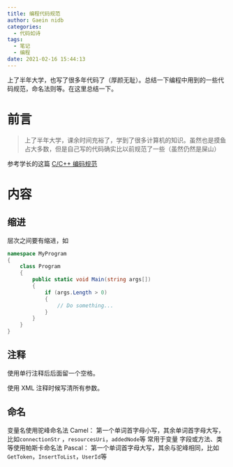 ```yaml
---
title: 编程代码规范
author: Gaein nidb
categories:
  - 代码如诗
tags:
  - 笔记
  - 编程
date: 2021-02-16 15:44:13
---
```


上了半年大学，也写了很多年代码了（厚颜无耻）。总结一下编程中用到的一些代码规范，命名法则等。在这里总结一下。

<!--MORE-->

# 前言

> 上了半年大学，课余时间充裕了，学到了很多计算机的知识。虽然也是摸鱼占大多数，但是自己写的代码确实比以前规范了一些（虽然仍然是屎山）

参考学长的这篇 [C/C++ 编码规范](https://blog.dreace.top/2020/C-C-Coding-Standards/)

# 内容

## 缩进

层次之间要有缩进，如

```cs
namespace MyProgram
{
    class Program
    {
        public static void Main(string args[])
        {
            if (args.Length > 0)
            {
                // Do something...
            }
        }
    }
}
```

## 注释

使用单行注释后后面留一个空格。

使用 XML 注释时候写清所有参数。

## 命名

变量名使用驼峰命名法 Camel：
第一个单词首字母小写，其余单词首字母大写，比如`connectionStr` ，`resourcesUri`，`addedNode`等
常用于变量
字段或方法、类等使用帕斯卡命名法 Pascal：
第一个单词首字母大写，其余与驼峰相同，比如`GetToken`，`InsertToList`，`UserId`等
